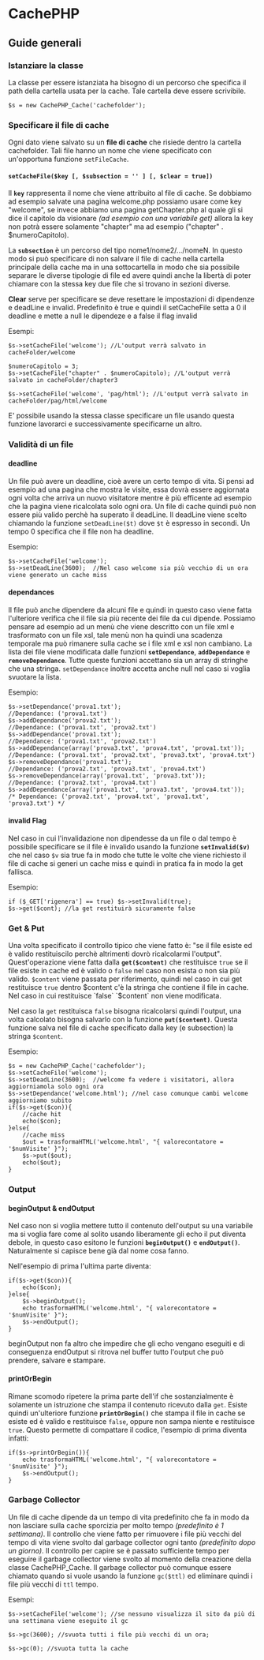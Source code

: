 CachePHP
===========

Guide generali
--------------

### Istanziare la classe

La classe per essere istanziata ha bisogno di un percorso che specifica il path della cartella usata per la cache. Tale cartella deve essere scrivibile.

	$s = new CachePHP_Cache('cachefolder');

### Specificare il file di cache

Ogni dato viene salvato su un **file di cache** che risiede dentro la cartella cachefolder. Tali file hanno un nome che viene specificato con un'opportuna funzione `setFileCache`.

#### `setCacheFile($key [, $subsection = '' ] [, $clear = true])`

 Il **`key`** rappresenta il nome che viene attribuito al file di cache. Se dobbiamo ad esempio salvate una pagina welcome.php possiamo usare come key "welcome", se invece abbiamo una pagina getChapter.php al quale gli si dice il capitolo da visionare _(ad esempio con una variabile get)_ allora la key non potrà essere solamente "chapter" ma ad esempio ("chapter" . $numeroCapitolo). 

La **`subsection`** è un percorso del tipo nome1/nome2/.../nomeN. In questo modo si può specificare di non salvare il file di cache nella cartella principale della cache ma in una sottocartella in modo che sia possibile separare le diverse tipologie di file ed avere quindi anche la libertà di poter chiamare con la stessa key due file che si trovano in sezioni diverse.

**Clear** serve per specificare se deve resettare le impostazioni di dipendenze e deadLine e invalid. Predefinito è true e quindi il setCacheFile setta a 0 il deadline e mette a null le dipendeze e a false il flag invalid

Esempi:

	$s->setCacheFile('welcome'); //L'output verrà salvato in cacheFolder/welcome

	$numeroCapitolo = 3;
	$s->setCacheFile("chapter" . $numeroCapitolo); //L'output verrà salvato in cacheFolder/chapter3

	$s->setCacheFile('welcome', 'pag/html'); //L'output verrà salvato in cacheFolder/pag/html/welcome
	
E' possibile usando la stessa classe specificare un file usando questa funzione lavorarci e successivamente specificarne un altro.

### Validità di un file

#### deadline

Un file può avere un deadline, cioè avere un certo tempo di vita. Si pensi ad esempio ad una pagina che mostra le visite, essa dovrà essere aggiornata ogni volta che arriva un nuovo visitatore mentre è più efficente ad esempio che la pagina viene ricalcolata solo ogni ora. Un file di cache quindi può non essere più valido perchè ha superato il deadLine. Il deadLine viene scelto chiamando la funzione `setDeadLine($t)` dove `$t` è espresso in secondi. Un tempo 0 specifica che il file non ha deadline.

Esempio:

	$s->setCacheFile('welcome');
	$s->setDeadLine(3600); 	//Nel caso welcome sia più vecchio di un ora viene generato un cache miss

#### dependances

Il file può anche dipendere da alcuni file e quindi in questo caso viene fatta l'ulteriore verifica che il file sia più recente dei file da cui dipende.
Possiamo pensare ad esempio ad un menù che viene descritto con un file xml e trasformato con un file xsl, tale menù non ha quindi una scadenza temporale ma può rimanere sulla cache se i file xml e xsl non cambiano. La lista dei file viene modificata dalle funzioni **`setDependance`**, **`addDependance`** e **`removeDependance`**. Tutte queste funzioni accettano sia un array di stringhe che una stringa. `setDependance` inoltre accetta anche null nel caso si voglia svuotare la lista.

Esempio:

	$s->setDependance('prova1.txt'); 
	//Dependance: ('prova1.txt')
	$s->addDependance('prova2.txt');
	//Dependance: ('prova1.txt', 'prova2.txt')
	$s->addDependance('prova1.txt');
	//Dependance: ('prova1.txt', 'prova2.txt')
	$s->addDependance(array('prova3.txt', 'prova4.txt', 'prova1.txt'));
	//Dependance: ('prova1.txt', 'prova2.txt', 'prova3.txt', 'prova4.txt')
	$s->removeDependance('prova1.txt');
	//Dependance: ('prova2.txt', 'prova3.txt', 'prova4.txt')
	$s->removeDependance(array('prova1.txt', 'prova3.txt'));
	//Dependance: ('prova2.txt', 'prova4.txt')
	$s->addDependance(array('prova1.txt', 'prova3.txt', 'prova4.txt'));
	/* Dependance: ('prova2.txt', 'prova4.txt', 'prova1.txt', 'prova3.txt') */

#### invalid Flag

Nel caso in cui l'invalidazione non dipendesse da un file o dal tempo è possibile specificare se il file è invalido usando la funzione **`setInvalid($v)`** che nel caso `$v` sia true fa in modo che tutte le volte che viene richiesto il file di cache si generi un cache miss e quindi in pratica fa in modo la get fallisca.

Esempio:

	if ($_GET['rigenera'] == true) $s->setInvalid(true);
	$s->get($cont); //la get restituirà sicuramente false

### Get & Put

Una volta specificato il controllo tipico che viene fatto è: "se il file esiste ed è valido restituiscilo perchè altrimenti dovrò ricalcolarmi l'output".
Quest'operazione viene fatta dalla **`get($content)`** che restituisce `true` se il file esiste in cache ed è valido o `false` nel caso non esista o non sia più valido. `$content` viene passata per riferimento, quindi nel caso in cui get restituisce `true` dentro $content c'è la stringa che contiene il file in cache. Nel caso in cui restituisce `false` `$content` non viene modificata.

Nel caso la `get` restituisca `false` bisogna ricalcolarsi quindi l'output, una volta calcolato bisogna salvarlo con la funzione **`put($content)`**. Questa funzione salva nel file di cache specificato dalla key (e subsection) la stringa `$content`.

Esempio:

	$s = new CachePHP_Cache('cachefolder');
	$s->setCacheFile('welcome');
	$s->setDeadLine(3600); 	//welcome fa vedere i visitatori, allora aggiorniamola solo ogni ora
	$s->setDependance('welcome.html'); //nel caso comunque cambi welcome aggiorniamo subito
	if($s->get($con)){
		//cache hit
		echo($con);
	}else{
		//cache miss
		$out = trasformaHTML('welcome.html', "{ valorecontatore = '$numVisite' }");
		$s->put($out);
		echo($out);
	}

### Output

#### beginOutput & endOutput

Nel caso non si voglia mettere tutto il contenuto dell'output su una variabile ma si voglia fare come al solito usando liberamente gli echo il put diventa debole, in questo caso esitono le funzioni **`beginOutput()`** e **`endOutput()`**. Naturalmente si capisce bene già dal nome cosa fanno.

Nell'esempio di prima l'ultima parte diventa:
	
	if($s->get($con)){
		echo($con);
	}else{
		$s->beginOutput();
		echo trasformaHTML('welcome.html', "{ valorecontatore = '$numVisite' }");
		$s->endOutput();
	}

beginOutput non fa altro che impedire che gli echo vengano eseguiti e di conseguenza endOutput si ritrova nel buffer tutto l'output che può prendere, salvare e stampare.

#### printOrBegin

Rimane scomodo ripetere la prima parte dell'if che sostanzialmente è solamente un istruzione che stampa il contenuto ricevuto dalla `get`. Esiste quindi un'ulteriore funzione **`printOrBegin()`** che stampa il file in cache se esiste ed è valido e restituisce `false`, oppure non sampa niente e restituisce `true`. Questo permette di compattare il codice, l'esempio di prima diventa infatti:

	if($s->printOrBegin()){
		echo trasformaHTML('welcome.html', "{ valorecontatore = '$numVisite' }");
		$s->endOutput();
	}


### Garbage Collector

Un file di cache dipende da un tempo di vita predefinito che fa in modo da non lasciare sulla cache sporcizia per molto tempo _(predefinito è 1 settimana)_. Il controllo che viene fatto per rimuovere i file più vecchi del tempo di vita viene svolto dal garbage collector ogni tanto _(predefinito dopo un giorno)_. Il controllo per capire se è passato sufficiente tempo per eseguire il garbage collector viene svolto al momento della creazione della classe CachePHP_Cache. Il garbage collector può comunque essere chiamato quando si vuole usando la funzione `gc($ttl)` ed eliminare quindi i file più vecchi di `ttl` tempo.

Esempi:

	$s->setCacheFile('welcome'); //se nessuno visualizza il sito da più di una settimana viene eseguito il gc

	$s->gc(3600); //svuota tutti i file più vecchi di un ora;

	$s->gc(0); //svuota tutta la cache

